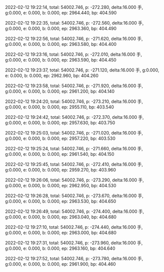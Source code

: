 2022-02-12 19:22:14, total: 54002.746, p: -272.280, delta:16.000 手, g:0.000, e: 0.000, b: 0.000, ep: 2964.440, bp: 404.590

2022-02-12 19:22:35, total: 54002.746, p: -272.560, delta:16.000 手, g:0.000, e: 0.000, b: 0.000, ep: 2963.360, bp: 404.490

2022-02-12 19:22:56, total: 54002.746, p: -271.620, delta:16.000 手, g:0.000, e: 0.000, b: 0.000, ep: 2963.580, bp: 404.400

2022-02-12 19:23:16, total: 54002.746, p: -272.010, delta:16.000 手, g:0.000, e: 0.000, b: 0.000, ep: 2963.590, bp: 404.450

2022-02-12 19:23:37, total: 54002.746, p: -271.120, delta:16.000 手, g:0.000, e: 0.000, b: 0.000, ep: 2962.960, bp: 404.260

2022-02-12 19:23:58, total: 54002.746, p: -271.920, delta:16.000 手, g:0.000, e: 0.000, b: 0.000, ep: 2961.200, bp: 404.140

2022-02-12 19:24:20, total: 54002.746, p: -273.210, delta:16.000 手, g:0.000, e: 0.000, b: 0.000, ep: 2955.110, bp: 403.540

2022-02-12 19:24:42, total: 54002.746, p: -272.370, delta:16.000 手, g:0.000, e: 0.000, b: 0.000, ep: 2957.630, bp: 403.750

2022-02-12 19:25:03, total: 54002.746, p: -271.020, delta:16.000 手, g:0.000, e: 0.000, b: 0.000, ep: 2957.220, bp: 403.530

2022-02-12 19:25:24, total: 54002.746, p: -271.660, delta:16.000 手, g:0.000, e: 0.000, b: 0.000, ep: 2961.540, bp: 404.150

2022-02-12 19:25:45, total: 54002.746, p: -272.410, delta:16.000 手, g:0.000, e: 0.000, b: 0.000, ep: 2959.270, bp: 403.960

2022-02-12 19:26:06, total: 54002.746, p: -273.290, delta:16.000 手, g:0.000, e: 0.000, b: 0.000, ep: 2962.950, bp: 404.530

2022-02-12 19:26:28, total: 54002.746, p: -273.670, delta:16.000 手, g:0.000, e: 0.000, b: 0.000, ep: 2963.530, bp: 404.650

2022-02-12 19:26:49, total: 54002.746, p: -274.400, delta:16.000 手, g:0.000, e: 0.000, b: 0.000, ep: 2963.040, bp: 404.680

2022-02-12 19:27:10, total: 54002.746, p: -274.440, delta:16.000 手, g:0.000, e: 0.000, b: 0.000, ep: 2963.000, bp: 404.680

2022-02-12 19:27:31, total: 54002.746, p: -273.960, delta:16.000 手, g:0.000, e: 0.000, b: 0.000, ep: 2963.160, bp: 404.640

2022-02-12 19:27:52, total: 54002.746, p: -273.780, delta:16.000 手, g:0.000, e: 0.000, b: 0.000, ep: 2961.900, bp: 404.460